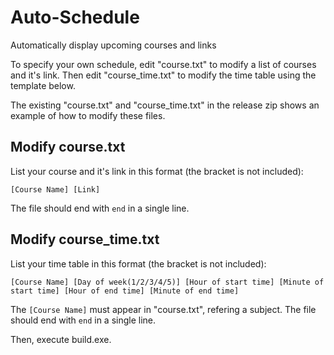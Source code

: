 # Auto-Schedule
 Automatically display upcoming courses and links
 
 To specify your own schedule, edit "course.txt" to modify a list of courses and it's link. Then edit "course_time.txt" to modify the time table using the template below.
 
 The existing "course.txt" and "course_time.txt" in the release zip shows an example of how to modify these files.
 
 ## Modify course.txt
 
 List your course and it's link in this format (the bracket is not included):
 
    [Course Name] [Link]
    
 The file should end with `end` in a single line.
 
 ## Modify course_time.txt
 
 List your time table in this format (the bracket is not included):
 
    [Course Name] [Day of week(1/2/3/4/5)] [Hour of start time] [Minute of start time] [Hour of end time] [Minute of end time]
 
The `[Course Name]` must appear in "course.txt", refering a subject. The file should end with `end` in a single line.

 Then, execute build.exe.
